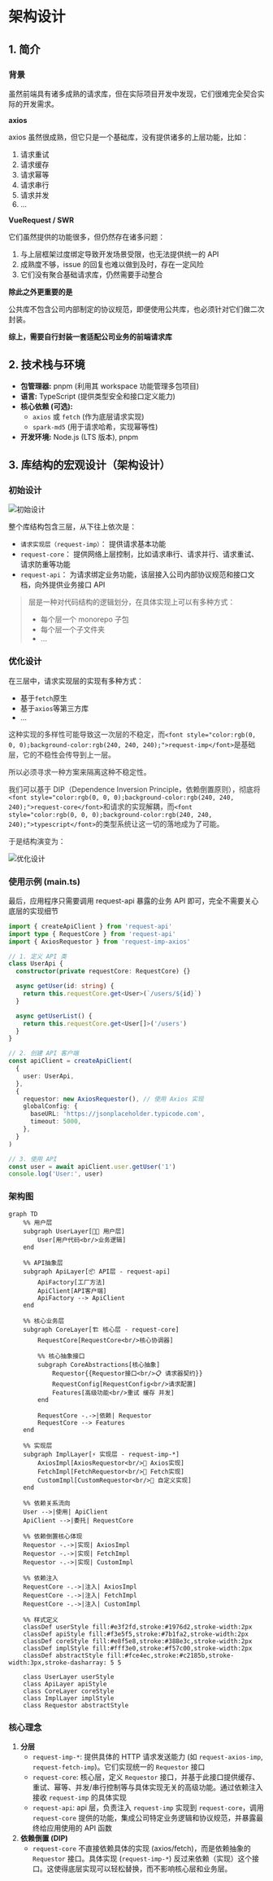 # 架构设计

## 1. 简介

### 背景

虽然前端具有诸多成熟的请求库，但在实际项目开发中发现，它们很难完全契合实际的开发需求。

**axios**

axios 虽然很成熟，但它只是一个基础库，没有提供诸多的上层功能，比如：

1. 请求重试
2. 请求缓存
3. 请求幂等
4. 请求串行
5. 请求并发
6. ...

**VueRequest / SWR**

它们虽然提供的功能很多，但仍然存在诸多问题：

1. 与上层框架过度绑定导致开发场景受限，也无法提供统一的 API
2. 成熟度不够，issue 的回复也难以做到及时，存在一定风险
3. 它们没有聚合基础请求库，仍然需要手动整合

**除此之外更重要的是**

公共库不包含公司内部制定的协议规范，即便使用公共库，也必须针对它们做二次封装。

**综上，需要自行封装一套适配公司业务的前端请求库**

## 2. 技术栈与环境

- **包管理器:** pnpm (利用其 workspace 功能管理多包项目)
- **语言:** TypeScript (提供类型安全和接口定义能力)
- **核心依赖 (可选):**
  - `axios` 或 `fetch` (作为底层请求实现)
  - `spark-md5` (用于请求哈希，实现幂等性)
- **开发环境:** Node.js (LTS 版本), pnpm

## 3. 库结构的宏观设计（架构设计）

### 初始设计

![初始设计](./assets/design01.png)

整个库结构包含三层，从下往上依次是：

- `请求实现层（request-imp）`： 提供请求基本功能
- `request-core`： 提供网络上层控制，比如请求串行、请求并行、请求重试、请求防重等功能
- `request-api`： 为请求绑定业务功能，该层接入公司内部协议规范和接口文档，向外提供业务接口 API

> 层是一种对代码结构的逻辑划分，在具体实现上可以有多种方式：
>
> - 每个层一个 monorepo 子包
> - 每个层一个子文件夹
> - ...

### **<font style="color:rgb(0, 0, 0);">优化设计</font>**

在三层中，请求实现层的实现有多种方式：

- 基于`fetch`原生
- 基于`axios`等第三方库
- ...

<font style="color:rgb(51, 51, 51);">这种实现的多样性可能导致这一次层的不稳定，而</font>`<font style="color:rgb(0, 0, 0);background-color:rgb(240, 240, 240);">request-imp</font>`<font style="color:rgb(51, 51, 51);">是基础层，它的不稳性会传导到上一层。</font>

<font style="color:rgb(51, 51, 51);">所</font><font style="color:rgb(51, 51, 51);">以必须寻求一种方案来隔离这种不稳定性。</font>

<font style="color:rgb(51, 51, 51);">我们可以基于 DIP（Dependence Inversion Principle，依赖倒置原则），彻底将</font>`<font style="color:rgb(0, 0, 0);background-color:rgb(240, 240, 240);">request-core</font>`<font style="color:rgb(51, 51, 51);">和请求的实现解耦，而</font>`<font style="color:rgb(0, 0, 0);background-color:rgb(240, 240, 240);">typescript</font>`<font style="color:rgb(51, 51, 51);">的类型系统让这一切的落地成为了可能。</font>

<font style="color:rgb(51, 51, 51);">于是结构演变为：</font>

![优化设计](./assets/design02.png)

### **<font style="color:rgb(26, 28, 30);">使用示例 (main.ts)</font>**

<font style="color:rgb(26, 28, 30);">最后，应用程序只需要调用 request-api 暴露的业务 API 即可，完全不需要关心底层的实现细节</font>

```typescript
import { createApiClient } from 'request-api'
import type { RequestCore } from 'request-api'
import { AxiosRequestor } from 'request-imp-axios'

// 1. 定义 API 类
class UserApi {
  constructor(private requestCore: RequestCore) {}

  async getUser(id: string) {
    return this.requestCore.get<User>(`/users/${id}`)
  }

  async getUserList() {
    return this.requestCore.get<User[]>('/users')
  }
}

// 2. 创建 API 客户端
const apiClient = createApiClient(
  {
    user: UserApi,
  },
  {
    requestor: new AxiosRequestor(), // 使用 Axios 实现
    globalConfig: {
      baseURL: 'https://jsonplaceholder.typicode.com',
      timeout: 5000,
    },
  }
)

// 3. 使用 API
const user = await apiClient.user.getUser('1')
console.log('User:', user)
```

### **架构图**

```mermaid
graph TD
    %% 用户层
    subgraph UserLayer[🧑‍💻 用户层]
        User[用户代码<br/>业务逻辑]
    end

    %% API抽象层
    subgraph ApiLayer[📦 API层 - request-api]
        ApiFactory[工厂方法]
        ApiClient[API客户端]
        ApiFactory --> ApiClient
    end

    %% 核心业务层
    subgraph CoreLayer[🏗️ 核心层 - request-core]
        RequestCore[RequestCore<br/>核心协调器]

        %% 核心抽象接口
        subgraph CoreAbstractions[核心抽象]
            Requestor{{Requestor接口<br/>📋 请求器契约}}
            RequestConfig[RequestConfig<br/>请求配置]
            Features[高级功能<br/>重试 缓存 并发]
        end

        RequestCore -.->|依赖| Requestor
        RequestCore --> Features
    end

    %% 实现层
    subgraph ImplLayer[⚡ 实现层 - request-imp-*]
        AxiosImpl[AxiosRequestor<br/>🔧 Axios实现]
        FetchImpl[FetchRequestor<br/>🔧 Fetch实现]
        CustomImpl[CustomRequestor<br/>🔧 自定义实现]
    end

    %% 依赖关系流向
    User -->|使用| ApiClient
    ApiClient -->|委托| RequestCore

    %% 依赖倒置核心体现
    Requestor -.->|实现| AxiosImpl
    Requestor -.->|实现| FetchImpl
    Requestor -.->|实现| CustomImpl

    %% 依赖注入
    RequestCore -.->|注入| AxiosImpl
    RequestCore -.->|注入| FetchImpl
    RequestCore -.->|注入| CustomImpl

    %% 样式定义
    classDef userStyle fill:#e3f2fd,stroke:#1976d2,stroke-width:2px
    classDef apiStyle fill:#f3e5f5,stroke:#7b1fa2,stroke-width:2px
    classDef coreStyle fill:#e8f5e8,stroke:#388e3c,stroke-width:2px
    classDef implStyle fill:#fff3e0,stroke:#f57c00,stroke-width:2px
    classDef abstractStyle fill:#fce4ec,stroke:#c2185b,stroke-width:3px,stroke-dasharray: 5 5

    class UserLayer userStyle
    class ApiLayer apiStyle
    class CoreLayer coreStyle
    class ImplLayer implStyle
    class Requestor abstractStyle
```

### **核心理念**

1. **分层**
   - `request-imp-*`: 提供具体的 HTTP 请求发送能力 (如 `request-axios-imp`, `request-fetch-imp`)。它们实现统一的 `Requestor` 接口
   - `request-core`: 核心层，定义 `Requestor` 接口，并基于此接口提供缓存、重试、幂等、并发/串行控制等与具体实现无关的高级功能。通过依赖注入接收 `request-imp` 的具体实现
   - `request-api`: api 层，负责注入 `request-imp` 实现到 `request-core`，调用 `request-core` 提供的功能，集成公司特定业务逻辑和协议规范，并暴露最终给应用使用的 API 函数
2. **依赖倒置 (DIP)**
   - `request-core` 不直接依赖具体的实现 (axios/fetch)，而是依赖抽象的 `Requestor` 接口。具体实现 (`request-imp-*`) 反过来依赖（实现）这个接口。这使得底层实现可以轻松替换，而不影响核心层和业务层。
